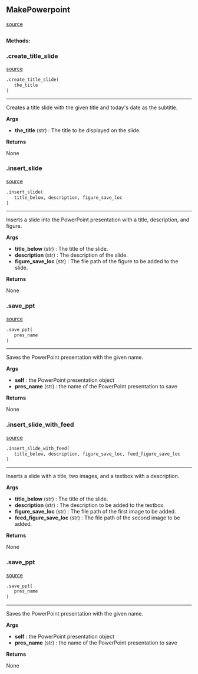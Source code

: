#


## MakePowerpoint
[source](https://github.com/allfed/allfed-integrated-model/blob/master/src/utilities/make_powerpoint.py/#L15)
```python 

```




**Methods:**


### .create_title_slide
[source](https://github.com/allfed/allfed-integrated-model/blob/master/src/utilities/make_powerpoint.py/#L22)
```python
.create_title_slide(
   the_title
)
```

---
Creates a title slide with the given title and today's date as the subtitle.


**Args**

* **the_title** (str) : The title to be displayed on the slide.


**Returns**

None

### .insert_slide
[source](https://github.com/allfed/allfed-integrated-model/blob/master/src/utilities/make_powerpoint.py/#L49)
```python
.insert_slide(
   title_below, description, figure_save_loc
)
```

---
Inserts a slide into the PowerPoint presentation with a title, description, and figure.


**Args**

* **title_below** (str) : The title of the slide.
* **description** (str) : The description of the slide.
* **figure_save_loc** (str) : The file path of the figure to be added to the slide.


**Returns**

None

### .save_ppt
[source](https://github.com/allfed/allfed-integrated-model/blob/master/src/utilities/make_powerpoint.py/#L94)
```python
.save_ppt(
   pres_name
)
```

---
Saves the PowerPoint presentation with the given name.


**Args**

* **self**  : the PowerPoint presentation object
* **pres_name** (str) : the name of the PowerPoint presentation to save


**Returns**

None

### .insert_slide_with_feed
[source](https://github.com/allfed/allfed-integrated-model/blob/master/src/utilities/make_powerpoint.py/#L107)
```python
.insert_slide_with_feed(
   title_below, description, figure_save_loc, feed_figure_save_loc
)
```

---
Inserts a slide with a title, two images, and a textbox with a description.


**Args**

* **title_below** (str) : The title of the slide.
* **description** (str) : The description to be added to the textbox.
* **figure_save_loc** (str) : The file path of the first image to be added.
* **feed_figure_save_loc** (str) : The file path of the second image to be added.


**Returns**

None

### .save_ppt
[source](https://github.com/allfed/allfed-integrated-model/blob/master/src/utilities/make_powerpoint.py/#L94)
```python
.save_ppt(
   pres_name
)
```

---
Saves the PowerPoint presentation with the given name.


**Args**

* **self**  : the PowerPoint presentation object
* **pres_name** (str) : the name of the PowerPoint presentation to save


**Returns**

None
